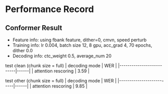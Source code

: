 # Performance Record

## Conformer Result

* Feature info: using fbank feature, dither=0, cmvn, speed perturb
* Training info: lr 0.004, batch size 12, 8 gpu, acc_grad 4, 70 epochs, dither 0.0
* Decoding info: ctc_weight 0.5, average_num 20

test clean (chunk size = full)
| decoding mode            | WER  |
|--------------------------|------|
| attention rescoring      | 3.59 |

test other (chunk size = full)
| decoding mode            | WER  |
|--------------------------|------|
| attention rescoring      | 9.85 |

